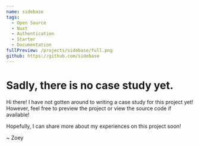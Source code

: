 ```yaml
---
name: sidebase
tags:
  - Open Source
  - Nuxt
  - Authentication
  - Starter
  - Documentation
fullPreview: /projects/sidebase/full.png
github: https://github.com/sidebase
---
```


# Sadly, there is no case study yet.

Hi there! I have not gotten around to writing a case study for this project yet! However, feel free to preview the project or view the source code if available!

Hopefully, I can share more about my experiences on this project soon!

~ Zoey
